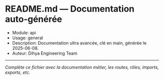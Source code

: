 # README.md — Documentation auto-générée

- Module: api
- Usage: general
- Description: Documentation ultra avancée, clé en main, générée le 2025-06-08.
- Auteur: Dihya Engineering Team

---

*Complète ce fichier avec la documentation métier, les routes, rôles, imports, exports, etc.*
